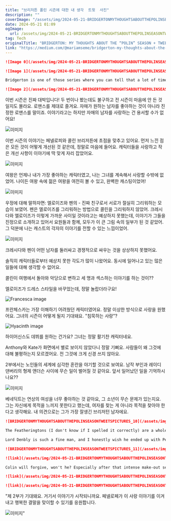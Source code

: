 ```yaml
---
title: "브리저튼 폴린 시즌에 대한 내 생각  트윗  사진"
description: ""
coverImage: "/assets/img/2024-05-21-BRIDGERTONMYTHOUGHTSABOUTTHEPOLINSEASONTWEETSPICTURES_0.png"
date: 2024-05-21 01:09
ogImage: 
  url: /assets/img/2024-05-21-BRIDGERTONMYTHOUGHTSABOUTTHEPOLINSEASONTWEETSPICTURES_0.png
tag: Tech
originalTitle: "BRIDGERTON: MY THOUGHTS ABOUT THE “POLIN” SEASON + TWEETS + PICTURES."
link: "https://medium.com/@mariamseme/bridgerton-my-thoughts-about-the-polin-season-tweets-pictures-646c0ba491fb"
---
```



```markdown
![Image 0](/assets/img/2024-05-21-BRIDGERTONMYTHOUGHTSABOUTTHEPOLINSEASONTWEETSPICTURES_0.png)

![Image 1](/assets/img/2024-05-21-BRIDGERTONMYTHOUGHTSABOUTTHEPOLINSEASONTWEETSPICTURES_1.png)

Bridgerton is one of those series where you can tell that a lot of time and thought process have been extensively utilized. The cinematography, the storytelling, the music, the culture, the theme! It takes a whole lot of execution and I give them their flowers a 100 times.

![Image 2](/assets/img/2024-05-21-BRIDGERTONMYTHOUGHTSABOUTTHEPOLINSEASONTWEETSPICTURES_2.png)
```

<div class="content-ad"></div>

이번 시즌은 진짜 대박입니다! 두 번이나 봤는데도 불구하고 전 시즌이 마음에 안 든 것일지도 몰라요. 로맨스를 제대로 즐겨요. 자매가 원하는 남자를 좋아하는 것이 아니라 진정한 로맨스를 말이죠. 이야기라고는 하지만 자매의 남자를 사랑하는 건 용서할 수가 없어요!

![이미지](/assets/img/2024-05-21-BRIDGERTONMYTHOUGHTSABOUTTHEPOLINSEASONTWEETSPICTURES_3.png)

이번 시즌의 이야기는 페넬로피와 콜린 브리저튼에 초점을 맞추고 있어요. 먼저 느낀 점은 모든 것이 어떻게 개선된 것 같은데, 정말로 마음에 들어요. 캐릭터들을 사랑하고 작은 개선 사항이 이야기에 딱 맞게 자리 잡았어요.

![이미지](/assets/img/2024-05-21-BRIDGERTONMYTHOUGHTSABOUTTHEPOLINSEASONTWEETSPICTURES_4.png)

<div class="content-ad"></div>

여왕은 언제나 내가 가장 좋아하는 캐릭터였고, 나는 그녀를 계속해서 사랑할 수밖에 없었어. 나이든 여왕 속에 젊은 여왕을 여전히 볼 수 있고, 완벽한 캐스팅이었어!

![이미지](/assets/img/2024-05-21-BRIDGERTONMYTHOUGHTSABOUTTHEPOLINSEASONTWEETSPICTURES_5.png)

우정에 대해 말하자면: 엘로이즈와 펜의 - 진짜 친구로서 서로가 절실히 그리워하는 모습이 보였어. 펜은 엘로이즈를 그리워하는 방법으로 콜린을 그리워하지 않았어. 크레시다와 엘로이즈가 이렇게 가까운 사이일 것이라고는 예상하지 못했는데, 이야기가 그들을 진정으로 소개하고 있어서 요원들과 함께, 모두가 이 큰 그림 속의 일부가 된 것 같았어. 그 덕분에 나는 캐스트의 각자의 이야기를 전할 수 있는 느낌이었어.

![이미지](/assets/img/2024-05-21-BRIDGERTONMYTHOUGHTSABOUTTHEPOLINSEASONTWEETSPICTURES_6.png)

<div class="content-ad"></div>

크레시다와 펜이 어떤 남자를 둘러싸고 경쟁적으로 싸우는 것을 상상하지 못했어요.

솔직히 캐릭터들로부터 예상치 못한 각도가 많이 나왔어요. 동시에 일어나고 있는 많은 일들에 대해 생각할 수 없어요.

콜린이 여행에서 돌아와 악당으로 변하고 세 명과 섹스하는 이야기를 하는 것이??

엘로이즈가 드레스 스타일을 바꾸었는데, 정말 놀랍더라구요!

<div class="content-ad"></div>

![Francesca image](/assets/img/2024-05-21-BRIDGERTONMYTHOUGHTSABOUTTHEPOLINSEASONTWEETSPICTURES_7.png)

프란체스카는 가장 이해하기 어려웠던 캐릭터였어요. 정말 이상한 방식으로 사랑을 원했어요. 그녀의 시즌이 어떻게 될지 기대돼요. "침묵하는 사랑"?

![Hyacinth image](/assets/img/2024-05-21-BRIDGERTONMYTHOUGHTSABOUTTHEPOLINSEASONTWEETSPICTURES_8.png)

하이어신스도 데뷔를 원하는 건가요? 그녀는 정말 활기찬 캐릭터네요.

<div class="content-ad"></div>

Anthony와 Kate가 화면에서 별로 보이지 않았다니 정말 기뻐요. 사람들이 왜 그것에 대해 불평하는지 모르겠어요. 전 그것에 크게 신경 쓰지 않아요.

2부에서는 노인들의 세계에 심각한 혼란을 야기할 것으로 보여요. 남작 부인과 레이디 댄버리의 형제 앤더슨 사이에 무슨 일이 벌어질 것 같아요. 앞서 일어났던 일을 기억하시나요??

![이미지](/assets/img/2024-05-21-BRIDGERTONMYTHOUGHTSABOUTTHEPOLINSEASONTWEETSPICTURES_9.png)

베네딕트는 연상의 여성을 너무 좋아하는 것 같아요, 그 소년이 무슨 문제가 있는지요. 그는 자신에게 목적을 느끼지 못한다고 했는데, 여자를 찾는 게 아니라 목적을 찾아야 한다고 생각해요. 내 의견으로는 그가 가장 잘생긴 브리저턴 남자에요.

<div class="content-ad"></div>

```markdown
![BRIDGERTONMYTHOUGHTSABOUTTHEPOLINSEASONTWEETSPICTURES_10](/assets/img/2024-05-21-BRIDGERTONMYTHOUGHTSABOUTTHEPOLINSEASONTWEETSPICTURES_10.png)

The Featheringtons (I don't know if I spelled it correctly) are a whole drama, not only trying to produce an heir but also not understanding what sex is. Sex education was virtually non-existent in those days, and they really portrayed that aspect well. But those who knew, knew it very well.

Lord Denbly is such a fine man, and I honestly wish he ended up with Pen, because the whole Lady Whistledown's drama is leading to a lot of chaos.

![BRIDGERTONMYTHOUGHTSABOUTTHEPOLINSEASONTWEETSPICTURES_11](/assets/img/2024-05-21-BRIDGERTONMYTHOUGHTSABOUTTHEPOLINSEASONTWEETSPICTURES_11.png)
```  

<div class="content-ad"></div>

```markdown
![link](/assets/img/2024-05-21-BRIDGERTONMYTHOUGHTSABOUTTHEPOLINSEASONTWEETSPICTURES_12.png)

Colin will forgive, won't he? Especially after that intense make-out session in the carriage with Pen at the end. Why did he do that to Pen 😭? But it was pretty hot, right?

![link](/assets/img/2024-05-21-BRIDGERTONMYTHOUGHTSABOUTTHEPOLINSEASONTWEETSPICTURES_13.png)

![link](/assets/img/2024-05-21-BRIDGERTONMYTHOUGHTSABOUTTHEPOLINSEASONTWEETSPICTURES_14.png)
```

<div class="content-ad"></div>

"제 2부가 기대돼요. 거기서 이야기가 시작되니까요. 페넬로페가 이 사랑 이야기를 이겨내고 행복한 결말을 맞이할 수 있기를 응원합니다.

![이미지](/assets/img/2024-05-21-BRIDGERTONMYTHOUGHTSABOUTTHEPOLINSEASONTWEETSPICTURES_15.png)"
